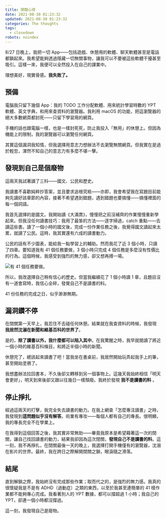```yaml
---
title: 閉關心得
date: 2021-08-30 01:23:32
updated: 2021-08-30 01:23:32
categories: The thoughts
tags:
  - closedown
robots: noindex
---
```


8/27 日晚上，我把一切 App——包括遊戲、休憩用的軟體、聊天軟體甚至是電話都鎖起來。我希望能夠透過隱藏一切無關事物，讓我可以不要被這些軟體干擾甚至吸引。這樣一來，我便可以全然投入在自己的課業中。

理想美好，現實骨感。**我失敗了。**

## 預備

電腦我只留下幾個 App：我的 TODO 工作分配軟體、用來統計學習時數的 YPT 軟體、英文字典，和用來查資料的瀏覽器。我利用 macOS 的功能，把這瀏覽器的絕大多數網頁都封死——只留下學習用的網頁。

手機的話也跟電腦一樣，也是一樣封死死，防止我投入「無用」的休憩上。但因為機能上的限制，我的瀏覽器可以瀏覽任何網頁。

其實這個漏洞我知情，但我選擇用意志力想辦法不去瀏覽無關網頁。但我實在是過於輕忽，渾然不知自己的意志力有多麼不堪一擊。

## 發現到自己是個廢物

這兩天我試著讀了三科——國文、公民和歷史。

我讀書不喜歡純粹抄答案，並且要求追根究柢——亦即，我會希望我在寫題目前能夠先讀好該章節的內容，接著不希望遇到錯題，遇到錯題也要搞懂——搞懂裡面的每一個詞語。

我首先選擇的是國文。我開始讀《大滿貫》，慢慢把之前沒補齊的作業慢慢重新學起來。但我沒任何讀書技巧：我用了最笨的方法——逐字掃過，catch 重點——去讀這些書。讀了一個小時的國文後，完成一份作業任務之後，我覺得國文讀起來太累，就讀了公民。這時，我其實還有六成的讀書動力。

公民的話有不少圖表，能給我一點學習上的輔助。然而我花了近 3 個小時，只讀了四章。要知道我有 41 個任務要做，3 個小時只完成 4 個任務是多麼沒有性價比的行為。這個時候，我感受到強烈的無力感，卻又想再搏一場。

![有 41 個任務要做。](/closedown/all-tasks.png)

所以，我改選擇自己稍有信心的歷史。但當我繼續花了 1 個小時讀 1 章，且題目沒有一道會寫時，我信心全碎，發覺自己不是讀書的料。

41 份任務的完成之日，似乎渺渺無期。

## 漏洞鑽不停

在閉關第一天早上，我忍住不去碰任何休憩。結果就在我查資料的時候，我發現 **我居然沈溺在新聞和維基百科的世界了**。

是的，**除了讀書以外，我什麼都可以陷入其中**。在我驚醒之時，我早就閱讀了將近一個小時的維基百科條目，和將近半個小時的新聞。

休憩完了，總該起來讀書了吧！當我坐在書桌前，我居然開始玩弄起我手上的筆，甚至開始塗鴉了。

我想盡辦法拉回書本，不久後卻又轉移到另一個事物上。這幾天我始終相信「明天會更好」，明天到來後卻又跟以往幾日一樣頹廢。我終於發現 **我不是讀書的料** 。

## 停止掙扎

經過這兩天的打擊，我完全失去讀書的動力。在我上網查「怎麼專注讀書」之時，我發現到**這問題似乎沒有解答**。術業有專攻——每個人都有自己的專長。很明顯，我的專長完全不在學業上。

在我得到這個回答之後，我其實非常無助——畢竟我原本是希望藉著這一次的閉關，讓自己找回讀書的動力，結果我卻因為這次閉關，**發現自己不是讀書的料**。這一刻，我不再掙扎，在閉關最後一天的晚上，我選擇打開手機僅有的瀏覽器，沈溺在影片的世界。最終，我在跨日之際解開閉關之鎖，眼淚隨之滑落。

## 結尾

直到解鎖之際，我始終沒有完成那些作業；取而代之的，是強烈的無力感。我真的很懷疑我是不是有 ADHD（過動症）之類的東西，以至於我甚至連簡單的 41 樣作業都不能夠專心完成。我看著別人的 YPT 數據，都可以撐超過 1 小時；我自己的 YPT，卻連一個小時都沒撐過。

這一刻，我發現自己是廢物。
